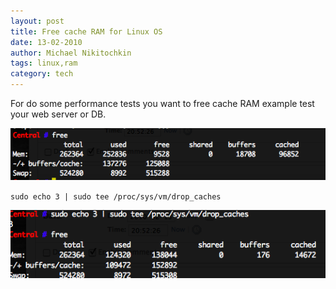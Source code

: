 ```yaml
---
layout: post
title: Free cache RAM for Linux OS
date: 13-02-2010
author: Michael Nikitochkin
tags: linux,ram
category: tech
---
```


For do some performance tests you want to free cache RAM example test your web server or DB.

![Before clear](/images/ram_info_before_clear.png "Before clear")



`sudo echo 3 | sudo tee /proc/sys/vm/drop_caches`

![After clear](/images/ram_after.png "After clear")

